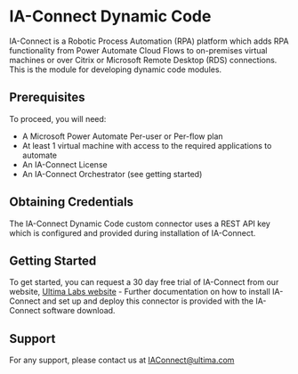 ﻿# IA-Connect Dynamic Code
IA-Connect is a Robotic Process Automation (RPA) platform which adds RPA functionality from Power Automate Cloud Flows to on-premises virtual machines or over Citrix or Microsoft Remote Desktop (RDS) connections. This is the module for developing dynamic code modules.

## Prerequisites
To proceed, you will need:
* A Microsoft Power Automate Per-user or Per-flow plan
* At least 1 virtual machine with access to the required applications to automate
* An IA-Connect License
* An IA-Connect Orchestrator (see getting started)

## Obtaining Credentials
The IA-Connect Dynamic Code custom connector uses a REST API key which is configured and provided during installation of IA-Connect.​

## Getting Started
To get started, you can request a 30 day free trial of IA-Connect from our website, [Ultima Labs website](https://www.ultima.com/IA-Connect/Power-Automate) - Further documentation on how to install IA-Connect and set up and deploy this connector is provided with the IA-Connect software download.

## Support
For any support, please contact us at IAConnect@ultima.com